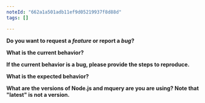 ```yaml
---
noteId: "662a1a501adb11ef9d05219937f8d88d"
tags: []

---
```


<!-- *Before creating an issue please make sure you are using the latest version of mquery -->

**Do you want to request a *feature* or report a *bug*?**

**What is the current behavior?**

**If the current behavior is a bug, please provide the steps to reproduce.**

**What is the expected behavior?**

**What are the versions of Node.js and mquery are you are using? Note that "latest" is not a version.**
